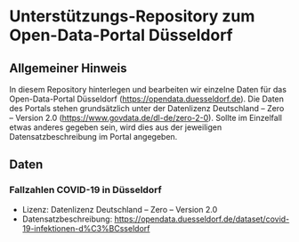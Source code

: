 # Unterstützungs-Repository zum Open-Data-Portal Düsseldorf

## Allgemeiner Hinweis
In diesem Repository hinterlegen und bearbeiten wir einzelne Daten für das Open-Data-Portal Düsseldorf (https://opendata.duesseldorf.de).
Die Daten des Portals stehen grundsätzlich unter der Datenlizenz Deutschland – Zero – Version 2.0 (https://www.govdata.de/dl-de/zero-2-0). Sollte im Einzelfall etwas anderes gegeben sein, wird dies aus der jeweiligen Datensatzbeschreibung im Portal angegeben.

## Daten

### Fallzahlen COVID-19 in Düsseldorf
* Lizenz: Datenlizenz Deutschland – Zero – Version 2.0
* Datensatzbeschreibung: https://opendata.duesseldorf.de/dataset/covid-19-infektionen-d%C3%BCsseldorf
